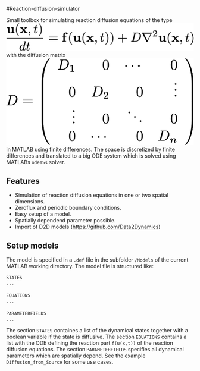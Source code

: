 #Reaction-diffusion-simulator

Small toolbox for simulating reaction diffusion equations of the type ![RDE](/images/reactiondiffusionequations.png) with the diffusion matrix ![DM](/images/diffusionmatrix.png) in MATLAB using finite differences. The space is discretized by finite differences and translated to a big ODE system which is solved using MATLABs `ode15s` solver.

## Features
* Simulation of reaction diffusion equations in one or two spatial dimensions. 
* Zeroflux and periodic boundary conditions. 
* Easy setup of a model.
* Spatially dependend parameter possible. 
* Import of D2D models (https://github.com/Data2Dynamics)

## Setup models

The model is specified in a `.def` file in the subfolder `/Models` of the current MATLAB working directory. The model file is structured like:

```
STATES
...

EQUATIONS
...

PARAMETERFIELDS
...
```

The section `STATES` containes a list of the dynamical states together with a boolean variable if the state is diffusive. The section `EQUATIONS` contains a list with the ODE defining the reaction part `f(u(x,t))` of the reaction diffusion equations. The section `PARAMETERFIELDS` specifies all dynamical parameters which are spatially depend. See the example `Diffusion_from_Source` for some use cases. 


